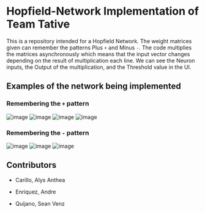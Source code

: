 # Hopfield-Network Implementation of Team Tative

This is a repository intended for a Hopfield Network. The weight matrices given can remember the patterns Plus `+` and Minus `-`. The code multiplies the matrices asynchronously which means that the input vector changes depending on the result of multiplication each line. We can see the Neuron inputs, the Output of the multiplication, and the Threshold value in the UI.

## Examples of the network being implemented

### Remembering the `+` pattern
![image](https://user-images.githubusercontent.com/111744641/218261947-d0d0dae6-4147-4514-a253-25d5c85a56d5.png)
![image](https://user-images.githubusercontent.com/111744641/218261964-4da49c94-4c63-461c-974f-b43378603ac2.png)
![image](https://user-images.githubusercontent.com/111744641/218261970-991164fb-e20b-47f5-9753-c3dc187b9d0f.png)
![image](https://user-images.githubusercontent.com/111744641/218261990-d33bffd8-be4e-4652-8b78-74c0d06c2391.png)

### Remembering the `-` pattern
![image](https://user-images.githubusercontent.com/111744641/218262000-33103496-8de6-4315-a918-30852f307306.png)
![image](https://user-images.githubusercontent.com/111744641/218262400-1e755adc-19a9-4176-8ad0-fe52d14b154a.png)
![image](https://user-images.githubusercontent.com/111744641/218262415-d84aad4f-c1eb-46ba-a26c-5c91a7dce2e8.png)


## Contributors
- Carillo, Alys Anthea
* Enriquez, Andre
+ Quijano, Sean Venz

